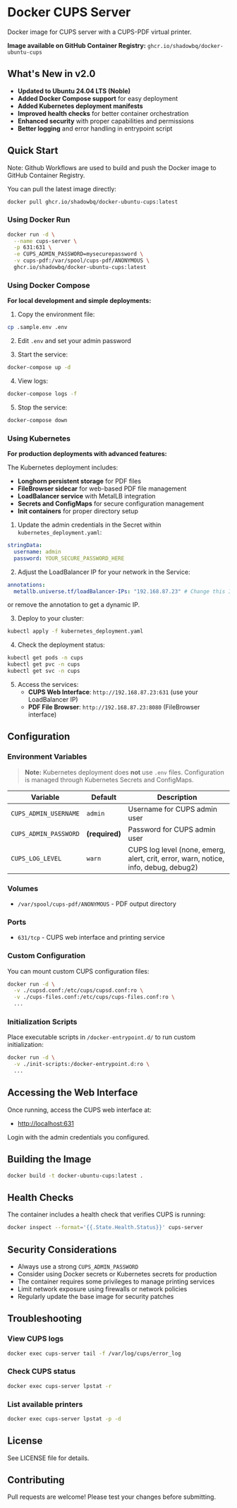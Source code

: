 # Docker CUPS Server

Docker image for CUPS server with a CUPS-PDF virtual printer.

**Image available on GitHub Container Registry:** `ghcr.io/shadowbq/docker-ubuntu-cups`

## What's New in v2.0

- **Updated to Ubuntu 24.04 LTS (Noble)**
- **Added Docker Compose support** for easy deployment
- **Added Kubernetes deployment manifests**
- **Improved health checks** for better container orchestration
- **Enhanced security** with proper capabilities and permissions
- **Better logging** and error handling in entrypoint script

## Quick Start

Note: Github Workflows are used to build and push the Docker image to GitHub Container Registry. 

You can pull the latest image directly:

```bash
docker pull ghcr.io/shadowbq/docker-ubuntu-cups:latest
```

### Using Docker Run

```bash
docker run -d \
  --name cups-server \
  -p 631:631 \
  -e CUPS_ADMIN_PASSWORD=mysecurepassword \
  -v cups-pdf:/var/spool/cups-pdf/ANONYMOUS \
  ghcr.io/shadowbq/docker-ubuntu-cups:latest
```

### Using Docker Compose

**For local development and simple deployments:**

1. Copy the environment file:

```bash
cp .sample.env .env
```

2. Edit `.env` and set your admin password

3. Start the service:

```bash
docker-compose up -d
```

4. View logs:

```bash
docker-compose logs -f
```

5. Stop the service:

```bash
docker-compose down
```

### Using Kubernetes

**For production deployments with advanced features:**

The Kubernetes deployment includes:

- **Longhorn persistent storage** for PDF files
- **FileBrowser sidecar** for web-based PDF file management  
- **LoadBalancer service** with MetalLB integration
- **Secrets and ConfigMaps** for secure configuration management
- **Init containers** for proper directory setup

1. Update the admin credentials in the Secret within `kubernetes_deployment.yaml`:

```yaml
stringData:
  username: admin
  password: YOUR_SECURE_PASSWORD_HERE
```

2. Adjust the LoadBalancer IP for your network in the Service:

```yaml
annotations:
  metallb.universe.tf/loadBalancer-IPs: "192.168.87.23" # Change this IP
```

or remove the annotation to get a dynamic IP.

3. Deploy to your cluster:

```bash
kubectl apply -f kubernetes_deployment.yaml
```

4. Check the deployment status:

```bash
kubectl get pods -n cups
kubectl get pvc -n cups
kubectl get svc -n cups
```

5. Access the services:
   - **CUPS Web Interface**: `http://192.168.87.23:631` (use your LoadBalancer IP)
   - **PDF File Browser**: `http://192.168.87.23:8080` (FileBrowser interface)

## Configuration

### Environment Variables

> **Note:** Kubernetes deployment does **not** use `.env` files. Configuration is managed through Kubernetes Secrets and ConfigMaps.

| Variable | Default | Description |
|----------|---------|-------------|
| `CUPS_ADMIN_USERNAME` | `admin` | Username for CUPS admin user |
| `CUPS_ADMIN_PASSWORD` | **(required)** | Password for CUPS admin user |
| `CUPS_LOG_LEVEL` | `warn` | CUPS log level (none, emerg, alert, crit, error, warn, notice, info, debug, debug2) |

### Volumes

- `/var/spool/cups-pdf/ANONYMOUS` - PDF output directory

### Ports

- `631/tcp` - CUPS web interface and printing service

### Custom Configuration

You can mount custom CUPS configuration files:

```bash
docker run -d \
  -v ./cupsd.conf:/etc/cups/cupsd.conf:ro \
  -v ./cups-files.conf:/etc/cups/cups-files.conf:ro \
  ...
```

### Initialization Scripts

Place executable scripts in `/docker-entrypoint.d/` to run custom initialization:

```bash
docker run -d \
  -v ./init-scripts:/docker-entrypoint.d:ro \
  ...
```

## Accessing the Web Interface

Once running, access the CUPS web interface at:

- <http://localhost:631>

Login with the admin credentials you configured.

## Building the Image

```bash
docker build -t docker-ubuntu-cups:latest .
```

## Health Checks

The container includes a health check that verifies CUPS is running:

```bash
docker inspect --format='{{.State.Health.Status}}' cups-server
```

## Security Considerations

- Always use a strong `CUPS_ADMIN_PASSWORD`
- Consider using Docker secrets or Kubernetes secrets for production
- The container requires some privileges to manage printing services
- Limit network exposure using firewalls or network policies
- Regularly update the base image for security patches

## Troubleshooting

### View CUPS logs

```bash
docker exec cups-server tail -f /var/log/cups/error_log
```

### Check CUPS status

```bash
docker exec cups-server lpstat -r
```

### List available printers

```bash
docker exec cups-server lpstat -p -d
```

## License

See LICENSE file for details.

## Contributing

Pull requests are welcome! Please test your changes before submitting.
